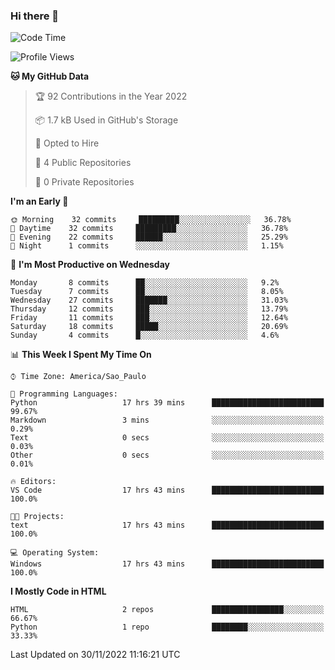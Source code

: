 ### Hi there 👋

<!--
**igabriel-gb/igabriel-gb** is a ✨ _special_ ✨ repository because its `README.md` (this file) appears on your GitHub profile.

Here are some ideas to get you started:

- 🔭 I’m currently working on ...
- 🌱 I’m currently learning ...
- 👯 I’m looking to collaborate on ...
- 🤔 I’m looking for help with ...
- 💬 Ask me about ...
- 📫 How to reach me: ...
- 😄 Pronouns: ...
- ⚡ Fun fact: ...
-->

<!--START_SECTION:waka-->
![Code Time](http://img.shields.io/badge/Code%20Time-43%20hrs%2012%20mins-blue)

![Profile Views](http://img.shields.io/badge/Profile%20Views-1-blue)

**🐱 My GitHub Data** 

> 🏆 92 Contributions in the Year 2022
 > 
> 📦 1.7 kB Used in GitHub's Storage 
 > 
> 💼 Opted to Hire
 > 
> 📜 4 Public Repositories 
 > 
> 🔑 0 Private Repositories  
 > 
**I'm an Early 🐤** 

```text
🌞 Morning    32 commits     █████████░░░░░░░░░░░░░░░░   36.78% 
🌇 Daytime    32 commits     █████████░░░░░░░░░░░░░░░░   36.78% 
🌃 Evening    22 commits     ██████░░░░░░░░░░░░░░░░░░░   25.29% 
🌙 Night      1 commits      ░░░░░░░░░░░░░░░░░░░░░░░░░   1.15%

```
📅 **I'm Most Productive on Wednesday** 

```text
Monday       8 commits      ██░░░░░░░░░░░░░░░░░░░░░░░   9.2% 
Tuesday      7 commits      ██░░░░░░░░░░░░░░░░░░░░░░░   8.05% 
Wednesday    27 commits     ███████░░░░░░░░░░░░░░░░░░   31.03% 
Thursday     12 commits     ███░░░░░░░░░░░░░░░░░░░░░░   13.79% 
Friday       11 commits     ███░░░░░░░░░░░░░░░░░░░░░░   12.64% 
Saturday     18 commits     █████░░░░░░░░░░░░░░░░░░░░   20.69% 
Sunday       4 commits      █░░░░░░░░░░░░░░░░░░░░░░░░   4.6%

```


📊 **This Week I Spent My Time On** 

```text
⌚︎ Time Zone: America/Sao_Paulo

💬 Programming Languages: 
Python                   17 hrs 39 mins      █████████████████████████   99.67% 
Markdown                 3 mins              ░░░░░░░░░░░░░░░░░░░░░░░░░   0.29% 
Text                     0 secs              ░░░░░░░░░░░░░░░░░░░░░░░░░   0.03% 
Other                    0 secs              ░░░░░░░░░░░░░░░░░░░░░░░░░   0.01%

🔥 Editors: 
VS Code                  17 hrs 43 mins      █████████████████████████   100.0%

🐱‍💻 Projects: 
text                     17 hrs 43 mins      █████████████████████████   100.0%

💻 Operating System: 
Windows                  17 hrs 43 mins      █████████████████████████   100.0%

```

**I Mostly Code in HTML** 

```text
HTML                     2 repos             ████████████████░░░░░░░░░   66.67% 
Python                   1 repo              ████████░░░░░░░░░░░░░░░░░   33.33%

```



 Last Updated on 30/11/2022 11:16:21 UTC
<!--END_SECTION:waka-->
